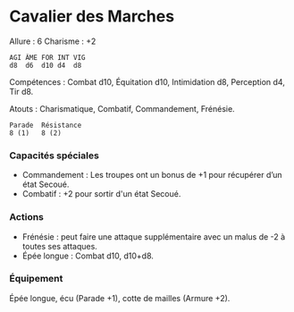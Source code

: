 # Cavalier des Marches

Allure : 6
Charisme : +2


	AGI	ÂME	FOR	INT	VIG
	d8	d6	d10	d4	d8

Compétences : Combat d10, Équitation d10, Intimidation d8, Perception d4, Tir d8.

Atouts : Charismatique, Combatif, Commandement, Frénésie.

	Parade	Résistance
	8 (1)	8 (2)

### Capacités spéciales

- Commandement : Les troupes ont un bonus de +1 pour récupérer d’un état Secoué.
- Combatif : +2 pour sortir d'un état Secoué.

### Actions

- Frénésie : peut faire une attaque supplémentaire avec un malus de -2 à toutes ses attaques.
- Épée longue : Combat d10, d10+d8.

### Équipement
Épée longue, écu (Parade +1), cotte de mailles (Armure +2).
